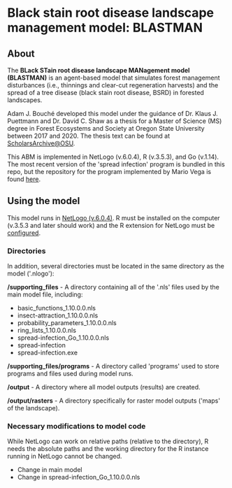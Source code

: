 # Black stain root disease landscape management model: BLASTMAN
## About
The **BLack STain root disease landscape MANagement model (BLASTMAN)** is an agent-based model that simulates forest management disturbances (i.e., thinnings and clear-cut regeneration harvests) and the spread of a tree disease (black stain root disease, BSRD) in forested landscapes.

Adam J. Bouché developed this model under the guidance of Dr. Klaus J. Puettmann and Dr. David C. Shaw as a thesis for a Master of Science (MS) degree in Forest Ecosystems and Society at Oregon State University between 2017 and 2020. The thesis text can be found at [ScholarsArchive@OSU](https://ir.library.oregonstate.edu/concern/graduate_thesis_or_dissertations/c247f0268?locale=en).

This ABM is implemented in NetLogo (v.6.0.4), R (v.3.5.3), and Go (v.1.14). The most recent version of the 'spread infection' program is bundled in this repo, but the repository for the program implemented by Mario Vega is found [here](https://github.com/mariowhowrites/spread-infection).

## Using the model
This model runs in [NetLogo (v.6.0.4)](http://ccl.northwestern.edu/netlogo/). R must be installed on the computer (v.3.5.3 and later should work) and the R extension for NetLogo must be [configured](http://ccl.northwestern.edu/netlogo/docs/r.html). 

### Directories
In addition, several directories must be located in the same directory as the model ('.nlogo'):

  **/supporting_files** - A directory containing all of the '.nls' files used by the main model file, including:

  * basic_functions_1.10.0.0.nls
  * insect-attraction_1.10.0.0.nls
  * probability_parameters_1.10.0.0.nls
  * ring_lists_1.10.0.0.nls
  * spread-infection_Go_1.10.0.0.nls
  * spread-infection
  * spread-infection.exe

  **/supporting_files/programs** - A directory called 'programs' used to store programs and files used during model runs.
  
  **/output** - A directory where all model outputs (results) are created.
  
  **/output/rasters** - A directory specifically for raster model outputs ('maps' of the landscape).

### Necessary modifications to model code
While NetLogo can work on relative paths (relative to the directory), R needs the absolute paths and the working directory for the R instance running in NetLogo cannot be changed.
* Change in main model
* Change in spread-infection_Go_1.10.0.0.nls
